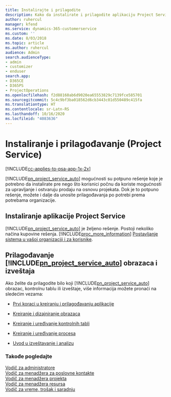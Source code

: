 ```yaml
---
title: Instalirajte i prilagodite
description: Kako da instalirate i prilagodite aplikaciju Project Service
author: ruhercul
manager: kfend
ms.service: dynamics-365-customerservice
ms.custom: ''
ms.date: 8/03/2018
ms.topic: article
ms.author: ruhercul
audience: Admin
search.audienceType:
- admin
- customizer
- enduser
search.app:
- D365CE
- D365PS
- ProjectOperations
ms.openlocfilehash: f2d88160ab6d9020ea65553829c7139fce585701
ms.sourcegitcommit: 5c4c9bf3ba018562d6cb3443c01d550489c415fa
ms.translationtype: HT
ms.contentlocale: sr-Latn-RS
ms.lasthandoff: 10/16/2020
ms.locfileid: "4083636"
---
```

# <a name="install-and-customize-project-service"></a>Instaliranje i prilagođavanje (Project Service)

[!INCLUDE[cc-applies-to-psa-app-1x-2x](../includes/cc-applies-to-psa-app-1x-2x.md)]

[!INCLUDE[pn_project_service_auto](../includes/pn-project-service-auto.md)] mogućnosti su potpuno rešenje koje je potrebno da instalirate pre nego što korisnici počnu da koriste mogućnosti za upravljanje i ostvaruju prodaju na osnovu projekata. Dok je to potpuno rešenje, možete i dalje da unosite prilagođavanja po potrebi prema potrebama organizacije.  
<!-- TODO: I expect to find the information on how to get and install this here. Please find that and add it here. Same for Project Service.--> 
  
## <a name="install-project-service"></a>Instaliranje aplikacije Project Service  
 [!INCLUDE[pn_project_service_auto](../includes/pn-project-service-auto.md)] je željeno rešenje. Postoji nekoliko načina kupovine rešenja. [!INCLUDE[proc_more_information](../includes/proc-more-information.md)] [Postavljanje sistema u vašoj organizaciji i za korisnike](https://docs.microsoft.com/dynamics365/customerengagement/on-premises/admin/onboard-your-organization-and-users-to-dynamics-365-online).  
  
## <a name="customize-pn_project_service_auto-forms-and-reports"></a>Prilagođavanje [!INCLUDE[pn_project_service_auto](../includes/pn-project-service-auto.md)] obrazaca i izveštaja  
 Ako želite da prilagodite bilo koji [!INCLUDE[pn_project_service_auto](../includes/pn-project-service-auto.md)] obrazac, kontrolnu tablu ili izveštaje, više informacija možete pronaći na sledećim vezama:  
  
- [Prvi koraci u kreiranju i prilagođavanju aplikacije](https://docs.microsoft.com/dynamics365/customerengagement/on-premises/customize/getting-started-customization)  
  
- [Kreiranje i dizajniranje obrazaca](https://docs.microsoft.com/dynamics365/customerengagement/on-premises/customize/create-design-forms)  
  
- [Kreiranje i uređivanje kontrolnih tabli](https://docs.microsoft.com/dynamics365/customerengagement/on-premises/customize/create-edit-dashboards)  
  
- [Kreiranje i uređivanje procesa](https://docs.microsoft.com/dynamics365/customerengagement/on-premises/customize/guide-staff-through-common-tasks-processes)  
  
- [Uvod u izveštavanje i analizu](https://docs.microsoft.com/dynamics365/customerengagement/on-premises/analytics/reporting-analytics-with-dynamics-365)  
  
### <a name="see-also"></a>Takođe pogledajte  
 [Vodič za administratore](../psa/admin-guide.md)   
 [Vodič za menadžera za poslovne kontakte](../psa/account-manager-guide.md)   
 [Vodič za menadžera projekta](../psa/project-manager-guide.md)   
 [Vodič za menadžera resursa](../psa/resource-manager-guide.md)   
 [Vodič za vreme, trošak i saradnju](../psa/time-expense-collaboration-guide.md)
